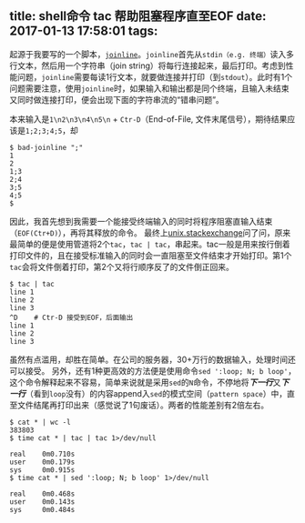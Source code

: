 title: shell命令 tac 帮助阻塞程序直至EOF
date: 2017-01-13 17:58:01
tags:
---
起源于我要写的一个脚本，[`joinline`](https://gist.github.com/ekeyme/652cf5fe4ce1540d74d9cbab68125600)。`joinline`首先从`stdin（e.g. 终端）`读入多行文本，然后用一个字符串（join string）将每行连接起来，最后打印。考虑到性能问题，`joinline`需要每读1行文本，就要做连接并打印（到`stdout`）。此时有1个问题需要注意，使用`joinline`时，如果输入和输出都是同个终端，且输入未结束又同时做连接打印，便会出现下面的字符串流的“错串问题”。

本来输入是`1\n2\n3\n4\n5\n` + `Ctr-D`（End-of-File, 文件末尾信号），期待结果应该是`1;2;3;4;5`，却
```
$ bad-joinline ";"
1
2
1;3
2;4
3;5
4;5
$
```

因此，我首先想到我需要一个能接受终端输入的同时将程序阻塞直输入结束（`EOF(Ctr+D)`），再将其释放的命令。
最终上[unix.stackexchange](http://unix.stackexchange.com/questions/337055/a-program-that-could-buffer-stdin-or-file/337061#337061)问了问，原来最简单的便是使用管道将2个`tac`，`tac | tac`，串起来。tac一般是用来按行倒着打印文件的，且在接受标准输入的同时会一直阻塞至文件结束才开始打印。第1个`tac`会将文件倒着打印，第2个又将行顺序反了的文件倒正回来。
```
$ tac | tac
line 1
line 2
line 3
^D    # Ctr-D 接受到EOF，后面输出 
line 1
line 2
line 3
```

虽然有点滥用，却胜在简单。在公司的服务器，30+万行的数据输入，处理时间还可以接受。
另外，还有1种更高效的方法便是使用命令`sed ':loop; N; b loop'`，这个命令解释起来不容易，简单来说就是采用`sed`的`N`命令，不停地将***下一行***又***下一行***（看到`loop`没有）的内容append入`sed`的模式空间（`pattern space`）中，直至文件结尾再打印出来（感觉说了1句废话）。两者的性能差别有2倍左右。
```
$ cat * | wc -l
383803
$ time cat * | tac | tac 1>/dev/null

real    0m0.710s
user    0m0.179s
sys     0m0.915s
$ time cat * | sed ':loop; N; b loop' 1>/dev/null

real    0m0.468s
user    0m0.143s
sys     0m0.484s

```

